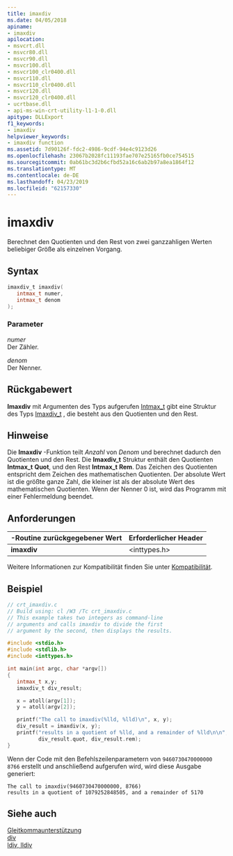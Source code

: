 ```yaml
---
title: imaxdiv
ms.date: 04/05/2018
apiname:
- imaxdiv
apilocation:
- msvcrt.dll
- msvcr80.dll
- msvcr90.dll
- msvcr100.dll
- msvcr100_clr0400.dll
- msvcr110.dll
- msvcr110_clr0400.dll
- msvcr120.dll
- msvcr120_clr0400.dll
- ucrtbase.dll
- api-ms-win-crt-utility-l1-1-0.dll
apitype: DLLExport
f1_keywords:
- imaxdiv
helpviewer_keywords:
- imaxdiv function
ms.assetid: 7d90126f-fdc2-4986-9cdf-94e4c9123d26
ms.openlocfilehash: 23067b2028fc11193fae707e25165fb0ce754515
ms.sourcegitcommit: 0ab61bc3d2b6cfbd52a16c6ab2b97a8ea1864f12
ms.translationtype: MT
ms.contentlocale: de-DE
ms.lasthandoff: 04/23/2019
ms.locfileid: "62157330"
---
```

# <a name="imaxdiv"></a>imaxdiv

Berechnet den Quotienten und den Rest von zwei ganzzahligen Werten beliebiger Größe als einzelnen Vorgang.

## <a name="syntax"></a>Syntax

```C
imaxdiv_t imaxdiv(
   intmax_t numer,
   intmax_t denom
);
```

### <a name="parameters"></a>Parameter

*numer*<br/>
Der Zähler.

*denom*<br/>
Der Nenner.

## <a name="return-value"></a>Rückgabewert

**Imaxdiv** mit Argumenten des Typs aufgerufen [Intmax_t](../../c-runtime-library/standard-types.md) gibt eine Struktur des Typs [Imaxdiv_t](../../c-runtime-library/standard-types.md) , die besteht aus den Quotienten und den Rest.

## <a name="remarks"></a>Hinweise

Die **Imaxdiv** -Funktion teilt *Anzahl* von *Denom* und berechnet dadurch den Quotienten und den Rest. Die **Imaxdiv_t** Struktur enthält den Quotienten **Intmax_t** **Quot**, und den Rest **Intmax_t** **Rem**. Das Zeichen des Quotienten entspricht dem Zeichen des mathematischen Quotienten. Der absolute Wert ist die größte ganze Zahl, die kleiner ist als der absolute Wert des mathematischen Quotienten. Wenn der Nenner 0 ist, wird das Programm mit einer Fehlermeldung beendet.

## <a name="requirements"></a>Anforderungen

|-Routine zurückgegebener Wert|Erforderlicher Header|
|-------------|---------------------|
|**imaxdiv**|\<inttypes.h>|

Weitere Informationen zur Kompatibilität finden Sie unter [Kompatibilität](../../c-runtime-library/compatibility.md).

## <a name="example"></a>Beispiel

```C
// crt_imaxdiv.c
// Build using: cl /W3 /Tc crt_imaxdiv.c
// This example takes two integers as command-line
// arguments and calls imaxdiv to divide the first
// argument by the second, then displays the results.

#include <stdio.h>
#include <stdlib.h>
#include <inttypes.h>

int main(int argc, char *argv[])
{
   intmax_t x,y;
   imaxdiv_t div_result;

   x = atoll(argv[1]);
   y = atoll(argv[2]);

   printf("The call to imaxdiv(%lld, %lld)\n", x, y);
   div_result = imaxdiv(x, y);
   printf("results in a quotient of %lld, and a remainder of %lld\n\n",
          div_result.quot, div_result.rem);
}
```

Wenn der Code mit den Befehlszeilenparametern von `9460730470000000 8766` erstellt und anschließend aufgerufen wird, wird diese Ausgabe generiert:

```Output
The call to imaxdiv(9460730470000000, 8766)
results in a quotient of 1079252848505, and a remainder of 5170
```

## <a name="see-also"></a>Siehe auch

[Gleitkommaunterstützung](../../c-runtime-library/floating-point-support.md)<br/>
[div](div.md)<br/>
[ldiv, lldiv](ldiv-lldiv.md)<br/>
